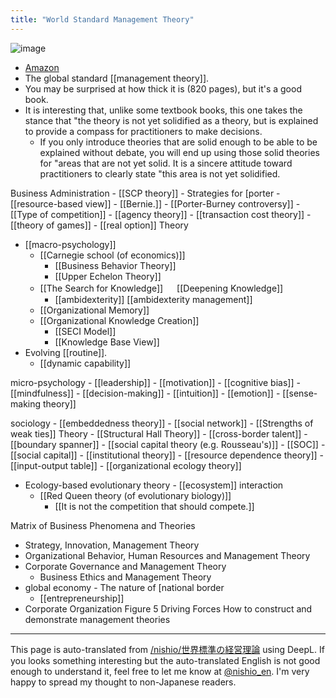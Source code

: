 ```yaml
---
title: "World Standard Management Theory"
---
```


![image](https://gyazo.com/797294d9fde682d39017ae63723fbf52/thumb/1000)
- [Amazon](https://amzn.to/2yU1O9b)
- The global standard [[management theory]].
- You may be surprised at how thick it is (820 pages), but it's a good book.
- It is interesting that, unlike some textbook books, this one takes the stance that "the theory is not yet solidified as a theory, but is explained to provide a compass for practitioners to make decisions.
    - If you only introduce theories that are solid enough to be able to be explained without debate, you will end up using those solid theories for "areas that are not yet solid. It is a sincere attitude toward practitioners to clearly state "this area is not yet solidified.

Business Administration
    - [[SCP theory]]
        - Strategies for [porter
    - [[resource-based view]]
        - [[Bernie.]]
    - [[Porter-Burney controversy]]
        - [[Type of competition]]
    - [[agency theory]]
    - [[transaction cost theory]]
    - [[theory of games]]
    - [[real option]] Theory

- [[macro-psychology]]
    - [[Carnegie school (of economics)]]
        - [[Business Behavior Theory]]
        - [[Upper Echelon Theory]]
    - [[The Search for Knowledge]] 　 [[Deepening Knowledge]]
        - [[ambidexterity]]   [[ambidexterity management]]
    - [[Organizational Memory]]
    - [[Organizational Knowledge Creation]]
        - [[SECI Model]]
        - [[Knowledge Base View]]
- Evolving [[routine]].
    - [[dynamic capability]]

micro-psychology
    - [[leadership]]
    - [[motivation]]
    - [[cognitive bias]]
        - [[mindfulness]]
    - [[decision-making]]
        - [[intuition]]
    - [[emotion]]
    - [[sense-making theory]]

sociology
    - [[embeddedness theory]]
        - [[social network]]
    - [[Strengths of weak ties]] Theory
    - [[Structural Hall Theory]]
        - [[cross-border talent]]
        - [[boundary spanner]]
    - [[social capital theory (e.g. Rousseau's)]]
        - [[SOC]]
        - [[social capital]]
    - [[institutional theory]]
    - [[resource dependence theory]]
        - [[input-output table]]
    - [[organizational ecology theory]]
- Ecology-based evolutionary theory
        - [[ecosystem]] interaction
    - [[Red Queen theory (of evolutionary biology)]]
        - [[It is not the competition that should compete.]]

Matrix of Business Phenomena and Theories
- Strategy, Innovation, Management Theory
- Organizational Behavior, Human Resources and Management Theory
- Corporate Governance and Management Theory
    - Business Ethics and Management Theory
- global economy
        - The nature of [national border
    - [[entrepreneurship]]
- Corporate Organization Figure 5 Driving Forces
How to construct and demonstrate management theories

---
This page is auto-translated from [/nishio/世界標準の経営理論](https://scrapbox.io/nishio/世界標準の経営理論) using DeepL. If you looks something interesting but the auto-translated English is not good enough to understand it, feel free to let me know at [@nishio_en](https://twitter.com/nishio_en). I'm very happy to spread my thought to non-Japanese readers.